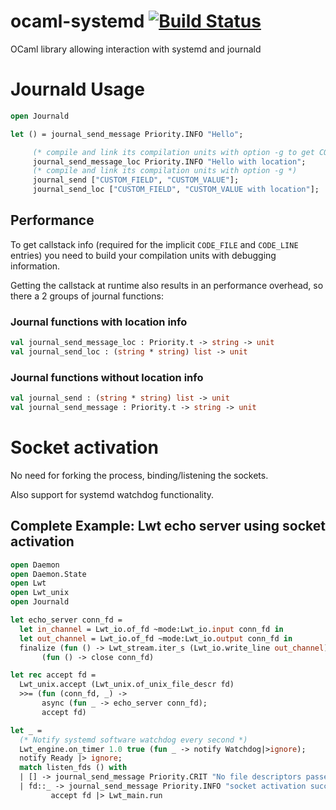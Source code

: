 # ocaml-systemd [![Build Status](https://api.travis-ci.org/juergenhoetzel/ocaml-systemd.svg)](https://travis-ci.org/juergenhoetzel/ocaml-systemd/)

OCaml library allowing interaction with systemd and journald

# Journald Usage

```OCaml
open Journald

let () = journal_send_message Priority.INFO "Hello";

	 (* compile and link its compilation units with option -g to get CODE_FILE and CODE_LINE entries*)
	 journal_send_message_loc Priority.INFO "Hello with location";
	 (* compile and link its compilation units with option -g *)
	 journal_send ["CUSTOM_FIELD", "CUSTOM_VALUE"];
	 journal_send_loc ["CUSTOM_FIELD", "CUSTOM_VALUE with location"];
```

## Performance

To get callstack info (required for the implicit
`CODE_FILE` and `CODE_LINE` entries) you need to build your
compilation units with
debugging information.

Getting the callstack at runtime also results in an performance overhead, so there a 2 groups of journal functions:

### Journal functions with location info

```OCaml
val journal_send_message_loc : Priority.t -> string -> unit
val journal_send_loc : (string * string) list -> unit
```

### Journal functions without location info

```OCaml
val journal_send : (string * string) list -> unit
val journal_send_message : Priority.t -> string -> unit
```

# Socket activation

No need for forking the process, binding/listening the sockets.

Also support for systemd watchdog functionality.

## Complete Example: Lwt echo server using socket activation

```Ocaml
open Daemon
open Daemon.State
open Lwt
open Lwt_unix
open Journald

let echo_server conn_fd =
  let in_channel = Lwt_io.of_fd ~mode:Lwt_io.input conn_fd in
  let out_channel = Lwt_io.of_fd ~mode:Lwt_io.output conn_fd in
  finalize (fun () -> Lwt_stream.iter_s (Lwt_io.write_line out_channel) (Lwt_io.read_lines in_channel))
	   (fun () -> close conn_fd)

let rec accept fd =
  Lwt_unix.accept (Lwt_unix.of_unix_file_descr fd)
  >>= (fun (conn_fd, _) ->
       async (fun _ -> echo_server conn_fd);
       accept fd)

let _ =
  (* Notify systemd software watchdog every second *)
  Lwt_engine.on_timer 1.0 true (fun _ -> notify Watchdog|>ignore);
  notify Ready |> ignore;
  match listen_fds () with
  | [] -> journal_send_message Priority.CRIT "No file descriptors passed by the system manager"
  | fd::_ -> journal_send_message Priority.INFO "socket activation succeded";
	     accept fd |> Lwt_main.run
```
